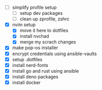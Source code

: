 - [ ] simplify profile setup
    - [ ] setup dev packages
    - [ ] clean up zprofile, zshrc
- [x] nvim setup
    - [x] move it here to dotfiles
    - [x] install nvchad
    - [x] merge my scrach changes
- [x] make pop-os installer
- [x] encrypt credentials using ansible-vaults
- [x] setup .dotfiles
- [x] install nerd-fonts
- [x] install go and rust using ansible
- [x] install deno packages
- [x] install docker
